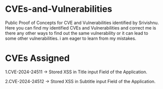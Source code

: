 # CVEs-and-Vulnerabilities
Public Proof of Concepts for CVE and Vulnerabilities identified by Srivishnu. Here you can find my identified CVEs and Vulnerabilities and correct me is there any other ways to find out the same vulnerability or it can lead to some other vulnerabilities. i am eager to learn from my mistakes. 

# CVEs Assigned 
1.CVE-2024-24511 -> Stored XSS in Title input Field of the Application.

2.CVE-2024-24512 -> Stored XSS in Subtitle input Field of the Application.
